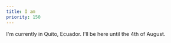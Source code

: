 ```yaml
---
title: I am
priority: 150
---
```

I'm currently in Quito, Ecuador. I'll be here until the 4th of August.
